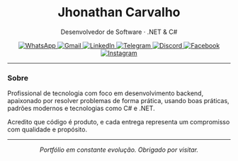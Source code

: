 <h1 align="center">Jhonathan Carvalho</h1>
<p align="center">Desenvolvedor de Software · .NET & C#</p>

<div align="center">

<a href="https://wa.me/5527996202811" target="_blank">
  <img src="https://img.shields.io/badge/WhatsApp-3A3A3A?style=for-the-badge&logo=whatsapp&logoColor=white" alt="WhatsApp"/>
</a>
<a href="mailto:ti.dev.carvalho@gmail.com" target="_blank">
  <img src="https://img.shields.io/badge/Gmail-3A3A3A?style=for-the-badge&logo=gmail&logoColor=white" alt="Gmail"/>
</a>
<a href="https://www.linkedin.com/in/jhonathancarvalho/" target="_blank">
  <img src="https://img.shields.io/badge/LinkedIn-3A3A3A?style=for-the-badge&logo=linkedin&logoColor=white" alt="LinkedIn"/>
</a>
<a href="https://t.me/jhonathancarvalho" target="_blank">
  <img src="https://img.shields.io/badge/Telegram-3A3A3A?style=for-the-badge&logo=telegram&logoColor=white" alt="Telegram"/>
</a>
<a href="https://discord.com/invite/jhonathancarvalho" target="_blank">
  <img src="https://img.shields.io/badge/Discord-3A3A3A?style=for-the-badge&logo=discord&logoColor=white" alt="Discord"/>
</a>
<a href="https://www.facebook.com/jhonathancarvalhodev/" target="_blank">
  <img src="https://img.shields.io/badge/Facebook-3A3A3A?style=for-the-badge&logo=facebook&logoColor=white" alt="Facebook"/>
</a>
<a href="https://www.instagram.com/jhonathancarvalho/" target="_blank">
  <img src="https://img.shields.io/badge/Instagram-3A3A3A?style=for-the-badge&logo=instagram&logoColor=white" alt="Instagram"/>
</a>

</div>

---

### Sobre

Profissional de tecnologia com foco em desenvolvimento backend, apaixonado por resolver problemas de forma prática, usando boas práticas, padrões modernos e tecnologias como C# e .NET.

Acredito que código é produto, e cada entrega representa um compromisso com qualidade e propósito.

---

<p align="center"><em>Portfólio em constante evolução. Obrigado por visitar.</em></p>
